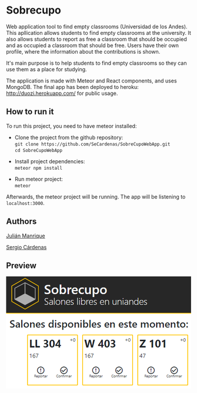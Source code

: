 # Sobrecupo
Web application tool to find empty classrooms (Universidad de los Andes).
This apllication allows students to find empty classrooms at the university. It also allows students to report as free a classroom that should be occupied and as occupied a classroom that should be free. Users have their own profile, where the information about the contributions is shown.

It's main purpose is to help students to find empty classrooms so they can use them as a place for studying.

The application is made with Meteor and React components, and uses MongoDB. The final app has been deployed to heroku: http://duozi.herokuapp.com/ for public usage.

## How to run it
To run this project, you need to have meteor installed:

 - Clone the project from the github repository:  
 `git clone https://github.com/SeCardenas/SobreCupoWebApp.git`  
 `cd SobreCupoWebApp`  
 
 - Install project dependencies:  
 `meteor npm install`  
 
 - Run meteor project:  
 `meteor`

Afterwards, the meteor project will be running. The app will be listening to `localhost:3000`.

## Authors
[Julián Manrique](https://github.com/Sxubas)

[Sergio Cárdenas](https://github.com/SeCardenas)

## Preview
![thumbnail](thumbnail2.PNG)
